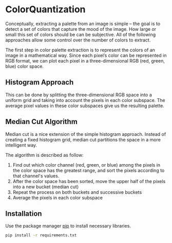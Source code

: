 # ColorQuantization

Conceptually, extracting a palette from an image is simple – the goal is to detect a set of colors that capture the mood of the image. How large or small this set of colors should be can be subjective. All of the following approaches allow some control over the number of colors to extract. 

The first step in color palette extraction is to represent the colors of an image in a mathematical way. Since each pixel’s color can be represented in RGB format, we can plot each pixel in a three-dimensional RGB (red, green, blue) color space.

## Histogram Approach

This can be done by splitting the three-dimensional RGB space into a uniform grid and taking into account the pixels in each color subspace. The average pixel values in these color subspaces give us the resulting palette.

## Median Cut Algorithm

Median cut is a nice extension of the simple histogram approach. Instead of creating a fixed histogram grid, median cut partitions the space in a more intelligent way.

The algorithm is described as follow:
1. Find out which color channel (red, green, or blue) among the pixels in the color space has the greatest range, and sort the pixels according to that channel's values.
2. After the color space has been sorted, move the upper half of the pixels into a new bucket (median cut)
3. Repeat the process on both buckets and successive buckets
4. Average the pixels in each color subspace


## Installation

Use the package manager [pip](https://pip.pypa.io/en/stable/) to install necessary libraries.

```bash
pip install -r requirements.txt
```
